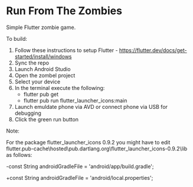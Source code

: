 # Run From The Zombies
 
 Simple Flutter zombie game.

To build:

1) Follow these instructions to setup Flutter - https://flutter.dev/docs/get-started/install/windows
2) Sync the repo
3) Launch Android Studio
4) Open the zombel project
5) Select your device
6) In the terminal execute the following:
   - flutter pub get
   - flutter pub run flutter_launcher_icons:main
6) Launch emuldate phone via AVD or connect phone via USB for debugging
7) Click the green run button

Note:

 For the package flutter_launcher_icons 0.9.2 you might have to edit flutter\.pub-cache\hosted\pub.dartlang.org\flutter_launcher_icons-0.9.2\lib as follows:
 
  -const String androidGradleFile = 'android/app/build.gradle';
  
  +const String androidGradleFile = 'android/local.properties';
